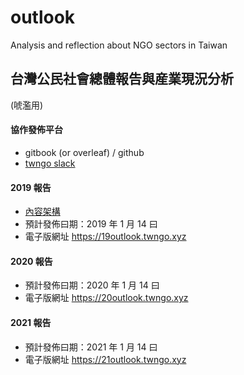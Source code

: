 # outlook
Analysis  and reflection about NGO sectors in Taiwan

## 台灣公民社會總體報告與産業現況分析
(唬濫用)

#### 協作發佈平台
- gitbook (or overleaf)  / github
- [twngo slack](https://twngo.slack.com)

#### 2019 報告
- [內容架構](19outlook.md)
- 預計發佈曰期：2019 年 1 月 14 曰　
- 電子版網址 https://19outlook.twngo.xyz

#### 2020 報告
- 預計發佈曰期：2020 年 1 月 14 曰　
- 電子版網址 https://20outlook.twngo.xyz

#### 2021 報告
- 預計發佈曰期：2021 年 1 月 14 曰　
- 電子版網址 https://21outlook.twngo.xyz 

